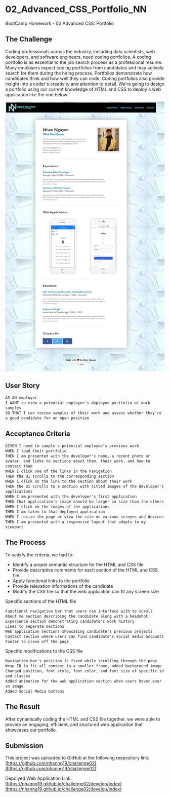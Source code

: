 # 02_Advanced_CSS_Portfolio_NN
BootCamp Homework - 02 Advanced CSS: Portfolio

## The Challenge
Coding professionals across the industry, including data scientists, web developers, and software engineers, need coding portfolios. 
A coding portfolio is as essential to the job search process as a professional resume. 
Many employers expect coding portfolios from candidates and may actively search for them during the hiring process.
Portfolios demonstrate how candidates think and how well they can code. 
Coding portfolios also provide insight into a coder's creativity and attention to detail.
We're going to design a portfolio using our current knowledge of HTML and CSS to  deploy a web application like the one below. 

![](./develop/assets/images/screenshot.png)

## User Story

```
AS AN employer
I WANT to view a potential employee's deployed portfolio of work samples
SO THAT I can review samples of their work and assess whether they're a good candidate for an open position
```

## Acceptance Criteria

```
GIVEN I need to sample a potential employee's previous work
WHEN I load their portfolio
THEN I am presented with the developer's name, a recent photo or avatar, and links to sections about them, their work, and how to contact them
WHEN I click one of the links in the navigation
THEN the UI scrolls to the corresponding section
WHEN I click on the link to the section about their work
THEN the UI scrolls to a section with titled images of the developer's applications
WHEN I am presented with the developer's first application
THEN that application's image should be larger in size than the others
WHEN I click on the images of the applications
THEN I am taken to that deployed application
WHEN I resize the page or view the site on various screens and devices
THEN I am presented with a responsive layout that adapts to my viewport
``` 

## The Process
To satisfy the criteria, we had to:
- Identify a proper semantic structure for the HTML and CSS file
- Provide descriptive comments for each section of the HTML and CSS file
- Apply functional links to the portfolio
- Provide relevation informations of the candidate
- Modify the CSS file so that the web applciation can fit any screen size

Specific sections of the HTML file

```
Functional navigation bar that users can interface with to scroll 
About me section describing the candidate along with a headshot
Experience section demonstrating candidate's work history
Lines to seperate sections
Web application sections showcasing candidate's previous projects
Contact section where users can find candidate's social media accounts
Footer to close off the page
```

Specific modifications to the CSS file

```
Navigation bar's position is fixed while scrolling through the page
Wrap ID to fit all content in a smaller frame, added background image
Changed position, font style, font color, and font size of specific id and classes
Added animation for the web application section when users hover over an image
Added Social Media buttons
```

## The Result
After dynamically coding the HTML and CSS file together, we were able to provide an engaging, efficient, and stuctured web application that showcases our portfolio.

## Submission
This project was uploaded to GitHub at the following respository link:
[https://github.com/nhanng19/challenge02](https://github.com/nhanng19/challenge02)

Depolyed Web Application Link:
[https://nhanng19.github.io/challenge02/develop/index](https://nhanng19.github.io/challenge02/develop/index)
